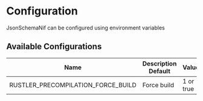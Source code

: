 # Configuration

JsonSchemaNif can be configured using environment variables

## Available Configurations

| Name                               | Description Default | Value     |
| ---------------------------------- | ------------------- | --------- |
| RUSTLER_PRECOMPILATION_FORCE_BUILD | Force build         | 1 or true |
